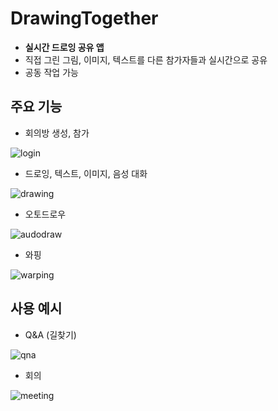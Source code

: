 # DrawingTogether

- **실시간 드로잉 공유 앱**
- 직접 그린 그림, 이미지, 텍스트를 다른 참가자들과 실시간으로 공유
- 공동 작업 가능


## 주요 기능

- 회의방 생성, 참가

![login](https://user-images.githubusercontent.com/56067179/104889426-917e7780-59b1-11eb-9061-81ed48e1461d.gif)

- 드로잉, 텍스트, 이미지, 음성 대화

![drawing](https://user-images.githubusercontent.com/56067179/104889441-97745880-59b1-11eb-8785-c28bf84dc7ce.gif)

- 오토드로우

![audodraw](https://user-images.githubusercontent.com/56067179/104889439-97745880-59b1-11eb-9ce5-61ff1802dfbe.gif)

- 와핑

![warping](https://user-images.githubusercontent.com/56067179/104889438-96dbc200-59b1-11eb-844b-629a7820a375.gif)


## 사용 예시
- Q&A (길찾기)

![qna](https://user-images.githubusercontent.com/56067179/104895146-dce85400-59b8-11eb-962c-bebc8e9f18a8.gif)

- 회의

![meeting](https://user-images.githubusercontent.com/56067179/104895137-da85fa00-59b8-11eb-8b7e-3045e264c38e.gif)
